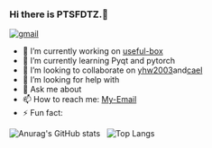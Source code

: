 ### Hi there is PTSFDTZ.👋

<div>
    <a href="pitousanfadetuzi@gmail.com" >
        <img src="https://img.shields.io/badge/Gmail-D14836?style=for-the-badge&logo=gmail&logoColor=white" alt="gmail">
    </a>
</div>

- 🔭 I’m currently working on [useful-box](https://github.com/ptsfdtz/useful-toolbox)
- 🌱 I’m currently learning Pyqt and pytorch
- 👯 I’m looking to collaborate on [yhw2003](https://github.com/yhw2003)and[cael](https://github.com/MR-Addict)
- 🤔 I’m looking for help with
- 💬 Ask me about
- 📫 How to reach me: <a href="mailto:pitousanfadetuzi@gmail.com">My-Email</a>
- ⚡ Fun fact:
<div>

![Anurag's GitHub stats](https://github-readme-stats.vercel.app/api?username=ptsfdtz&count_private=true) &nbsp;
![Top Langs](https://github-readme-stats.vercel.app/api/top-langs/?username=ptsfdtz&layout=compact&theme=tokyonight)

</div>
